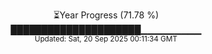 <p align="center">
⏳Year Progress (71.78 %)<br>
█████████████████████▁▁▁▁▁▁▁▁▁ <br>
<sub>Updated: Sat, 20 Sep 2025 00:11:34 GMT</sub>
</p>

